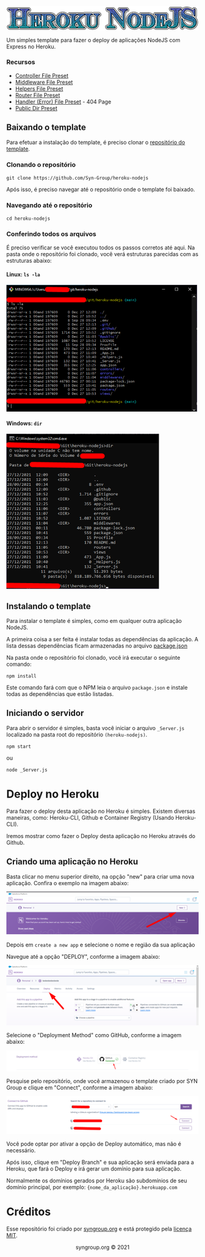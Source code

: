 <p align="center">
    <img src=".github/logo.png">
</p>

Um simples template para fazer o deploy de aplicações NodeJS com Express no Heroku.

### Recursos
- [Controller File Preset](https://github.com/Syn-Group/heroku-nodejs/blob/main/controllers/homeController.js)
- [Middleware File Preset](https://github.com/Syn-Group/heroku-nodejs/blob/main/middlewares/middleware.js)
- [Helpers File Preset](https://github.com/Syn-Group/heroku-nodejs/blob/main/_Helpers.js)
- [Router File Preset](https://github.com/Syn-Group/heroku-nodejs/blob/main/routers/router.js)
- [Handler (Error) File Preset](https://github.com/Syn-Group/heroku-nodejs/blob/main/errors/handler.js) - 404 Page
- [Public Dir Preset](https://github.com/Syn-Group/heroku-nodejs/tree/main/%40public)


## Baixando o template
Para efetuar a instalação do template, é preciso clonar o [repositório do template](https://github.com/Syn-Group/heroku-nodejs).

### Clonando o repositório
    git clone https://github.com/Syn-Group/heroku-nodejs
Após isso, é preciso navegar até o repositório onde o template foi baixado.

### Navegando até o repositório
    cd heroku-nodejs

### Conferindo todos os arquivos
É preciso verificar se você executou todos os passos corretos até aqui. Na pasta onde o repositório foi clonado, você verá estruturas parecidas com as estruturas abaixo:

#### __Linux: `ls -la`__

<img src=".github/Screenshot_1.png" width="500px">

#### __Windows: `dir`__

<img src=".github/Screenshot_2.png" width="400px">

## Instalando o template
Para instalar o template é simples, como em qualquer outra aplicação NodeJS.

A primeira coisa a ser feita é instalar todas as dependências da aplicação. A lista dessas dependências ficam armazenadas no arquivo [package.json](https://github.com/Syn-Group/heroku-nodejs/blob/main/package.json)

Na pasta onde o repositório foi clonado, você irá executar o seguinte comando:

    npm install 
Este comando fará com que o NPM leia o arquivo `package.json` e instale todas as dependências que estão listadas.

## Iniciando o servidor
Para abrir o servidor é simples, basta você iniciar o arquivo `_Server.js` localizado na pasta root do repositório `(heroku-nodejs)`.

    npm start
ou
    
    node _Server.js

# Deploy no Heroku
Para fazer o deploy desta aplicação no Heroku é simples. Existem diversas maneiras, como: Heroku-CLI, Github e Container Registry (Usando Heroku-CLI).

Iremos mostrar como fazer o Deploy desta aplicação no Heroku através do Github.

## Criando uma aplicação no Heroku
Basta clicar no menu superior direito, na opção "new" para criar uma nova aplicação. Confira o exemplo na imagem abaixo:

<img src=".github/Heroku.png">

Depois em `create a new app` e selecione o nome e região da sua aplicação

Navegue até a opção "DEPLOY", conforme a imagem abaixo:

<img src=".github/Heroku2.png">

Selecione o "Deployment Method" como GitHub, conforme a imagem abaixo:

<img src=".github/Heroku3.png">

Pesquise pelo repositório, onde você armazenou o template criado por SYN Group e clique em "Connect", conforme a imagem abaixo:

<img src=".github/Heroku5.png">

Você pode optar por ativar a opção de Deploy automático, mas não é necessário.

Após isso, clique em "Deploy Branch" e sua aplicação será enviada para a Heroku, que fará o Deploy e irá gerar um domínio para sua aplicação.

Normalmente os domínios gerados por Heroku são subdomínios de seu domínio principal, por exemplo: `{nome_da_aplicação}.herokuapp.com`

# Créditos
Esse repositório foi criado por [syngroup.org](https://syngroup.org/) e está protegido pela [licença MIT](https://github.com/Syn-Group/heroku-nodejs/blob/main/LICENSE).

<p align="center">syngroup.org &copy; 2021</p>